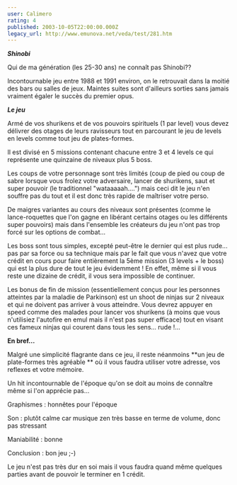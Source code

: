 ```yaml
---
user: Calimero
rating: 4
published: 2003-10-05T22:00:00.000Z
legacy_url: http://www.emunova.net/veda/test/281.htm
---
```

**_Shinobi_**  

  

Qui de ma génération (les 25-30 ans) ne connaît pas Shinobi??  

Incontournable jeu entre 1988 et 1991 environ, on le retrouvait dans la moitié des bars ou salles de jeux. Maintes suites sont d'ailleurs sorties sans jamais vraiment égaler le succès du premier opus.  

  

**_Le jeu_**  

  

Armé de vos shurikens et de vos pouvoirs spirituels (1 par level) vous devez délivrer des otages de leurs ravisseurs tout en parcourant le jeu de levels en levels comme tout jeu de plates-formes.  

Il est divisé en 5 missions contenant chacune entre 3 et 4 levels ce qui représente une quinzaine de niveaux plus 5 boss.  

Les coups de votre personnage sont très limités (coup de pied ou coup de sabre lorsque vous frolez votre adversaire, lancer de shurikens, saut et super pouvoir (le traditionnel "wataaaaah....") mais ceci dit le jeu n'en souffre pas du tout et il est donc très rapide de maîtriser votre perso.  

De maigres variantes au cours des niveaux sont présentes (comme le lance-roquettes que l'on gagne en libérant certains otages ou les différents super pouvoirs) mais dans l'ensemble les créateurs du jeu n'ont pas trop forcé sur les options de combat...  

Les boss sont tous simples, excepté peut-être le dernier qui est plus rude... pas par sa force ou sa technique mais par le fait que vous n'avez que votre crédit en cours pour faire entièrement la 5ème mission (3 levels + le boss) qui est la plus dure de tout le jeu évidemment ! En effet, même si il vous reste une dizaine de crédit, il vous sera impossible de continuer.  

  

Les bonus de fin de mission (essentiellement conçus pour les personnes atteintes par la maladie de Parkinson) est un shoot de ninjas sur 2 niveaux et qui ne doivent pas arriver à vous atteindre. Vous devrez appuyer en speed comme des malades pour lancer vos shurikens (à moins que vous n'utilisiez l'autofire en emul mais il n'est pas super efficace) tout en visant ces fameux ninjas qui courent dans tous les sens... rude !...  

  

**En bref...**  

  

Malgré une simplicité flagrante dans ce jeu, il reste néanmoins **un jeu de plate-formes très agréable ** où il vous faudra utiliser votre adresse, vos reflexes et votre mémoire.  

Un hit incontournable de l'époque qu'on se doit au moins de connaître même si l'on apprécie pas...  

  

Graphismes : honnêtes pour l'époque  

Son : plutôt calme car musique zen très basse en terme de volume, donc pas stressant  

Maniabilité : bonne  

Conclusion : bon jeu ;-)  

Le jeu n'est pas très dur en soi mais il vous faudra quand même quelques parties avant de pouvoir le terminer en 1 crédit.